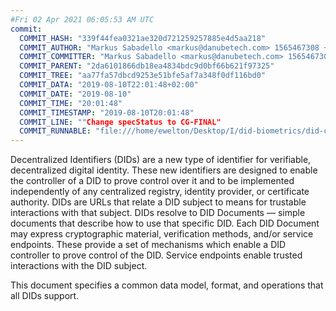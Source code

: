 ```yaml
---
#Fri 02 Apr 2021 06:05:53 AM UTC
commit:
  COMMIT_HASH: "339f44fea0321ae320d721259257885e4d5aa218"
  COMMIT_AUTHOR: "Markus Sabadello <markus@danubetech.com> 1565467308 +0200"
  COMMIT_COMMITTER: "Markus Sabadello <markus@danubetech.com> 1565467308 +0200"
  COMMIT_PARENT: "2da6101866db18ea4834bdc9d0bf66b621f97325"
  COMMIT_TREE: "aa77fa57dbcd9253e51bfe5af7a348f0df116bd0"
  COMMIT_DATA: "2019-08-10T22:01:48+02:00"
  COMMIT_DATE: "2019-08-10"
  COMMIT_TIME: "20:01:48"
  COMMIT_TIMESTAMP: "2019-08-10T20:01:48"
  COMMIT_LINE: ""Change specStatus to CG-FINAL"
  COMMIT_RUNNABLE: "file:///home/ewelton/Desktop/I/did-biometrics/did-core-dataset/analysis/gitinfo/339f44fea0321ae320d721259257885e4d5aa218/snapshot/index.html"
---
```


<section id="abstract">
<p>
Decentralized Identifiers (DIDs) are a new type of identifier for
verifiable, decentralized digital identity. These new identifiers
are designed to enable the controller of a DID to prove control over
it and to be implemented independently of any centralized registry,
identity provider, or certificate authority. DIDs are URLs that relate
a <a>DID subject</a> to means for trustable interactions with that subject.
DIDs resolve to DID Documents — simple documents that describe how to
use that specific DID. Each DID Document may express cryptographic
material, verification methods, and/or service endpoints. These provide
a set of mechanisms which enable a <a>DID controller</a> to prove control of the
DID. Service endpoints enable trusted interactions with the <a>DID subject</a>.
    </p>
<p>
This document specifies a common data model, format, and operations that
all DIDs support.
    </p>
</section>
